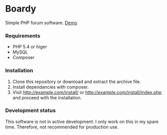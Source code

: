 # Boardy
Simple PHP forum software. [Demo](http://boardy.pinodex.io/)

### Requirements
- PHP 5.4 or higer
- MySQL
- Composer

### Installation
1. Clone this repository or download and extract the archive file.
2. Install dependancies with composer.
3. Visit http://example.com/install/ or http://example.com/install/index.php and proceed with the installation.

### Development status
This software is not in active development. I only work on this in my spare time. Therefore, not recommended for production use.
